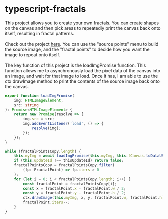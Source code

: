 # typescript-fractals

This project allows you to create your own fractals. You can create shapes on the canvas and then pick areas to repeatedly print the canvas back onto itself, resulting in fractal patterns. </br></br>
Check out the project [here](https://typescript-fractals.netlify.com/). You can use the "source points" menu to build the source image, and the "fractal points" to decide how you want the image to repeat onto itself.</br></br>
The key function of this project is the loadImgPromise function. This function allows me to asynchronously load the pixel data of the canvas into an image, and wait for that image to load. Once it has, I am able to use the ctx drawImage method to print the contents of the source image back onto the canvas.

```typescript
export function loadImgPromise(
	img: HTMLImageElement,
	src: string
): Promise<HTMLImageElement> {
	return new Promise(resolve => {
		img.src = src;
		img.addEventListener('load', () => {
			resolve(img);
		});
	});
}
```

```typescript
while (fractalPointsCopy.length) {
	this.myImg = await loadImgPromise(this.myImg, this.fCanvas.toDataURL());
	if (this.updateId !== thisUpdateId) return false;
	fractalPointsCopy = fractalPointsCopy.filter(
		(fp: FractalPoint) => fp.iters > 0
	);
	for (let i = 0; i < fractalPointsCopy.length; i++) {
		const fractalPoint = fractalPointsCopy[i];
		const x = fractalPoint.x - fractalPoint.w / 2;
		const y = fractalPoint.y - fractalPoint.h / 2;
		ctx.drawImage(this.myImg, x, y, fractalPoint.w, fractalPoint.h);
		fractalPoint.iters--;
	}
}
```
